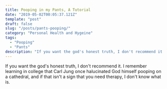 ```yaml
---
title: Pooping in my Pants, A Tutorial
date: "2019-05-02T00:05:37.121Z"
template: "post"
draft: false
slug: "/posts/pants-pooping/"
category: "Personal Health and Hygeine"
tags:
  - "Pooping"
  - "Pants"
description: "If you want the god's honest truth, I don't recommend it. I remember learning in college that Carl Jung once halucinated God himself pooping on a cathedral, and if that isn't a sign that you need therapy, I don't know what is."
---
```


If you want the god's honest truth, I don't recommend it. I remember learning in college that Carl Jung once halucinated God himself pooping on a cathedral, and if that isn't a sign that you need therapy, I don't know what is. 
